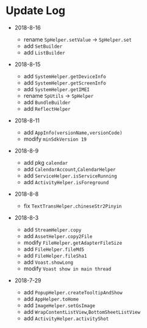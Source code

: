 # Update Log

- 2018-8-16
  - rename `SpHelper.setValue` -> `SpHelper.set`
  - add `SetBuilder`
  - add `ListBuilder`

- 2018-8-15
  - add `SystemHelper.getDeviceInfo`
  - add `SystemHelper.getScreenInfo`
  - add `SystemHelper.getIMEI`
  - rename `SpUtils` -> `SpHelper`
  - add `BundleBuilder`
  - add `ReflectHelper`

- 2018-8-11
  - add `AppInfo(versionName,versionCode)`
  - modify `minSdkVersion 19`


- 2018-8-9
  - add pkg `calendar`
  - add `CalendarAccount`,`CalendarHelper`
  - add `ServiceHelper.isServiceRunning`
  - add `ActivityHelper.isForeground`
  
 
- 2018-8-8
  - fix `TextTransHelper.chineseStr2Pinyin`

- 2018-8-3
  - add `StreamHelper.copy`
  - add `AssetHelper.copy2File`
  - modify `FileHelper.getAdapterFileSize`
  - add `FileHelper.fileMd5`
  - add `FileHelper.fileSha1`
  - add `Voast.showLong`
  - modify `Voast show in main thread`

- 2018-7-29
  - add `PopupHelper.createTooltipAndShow`
  - add `AppHelper.toHome`
  - add `ImageHelper.setGsImage`
  - add `WrapContentListView`,`BottomSheetListView`
  - add `ActivityHelper.activityShot`
  
